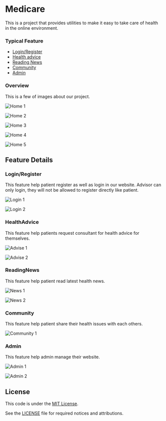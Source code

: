 # Medicare

This is a project that provides utilities to make it easy to take care of health in the online environment.

### Typical Feature

- [Login/Register](#Login/Register)
- [Health advice](#HealthAdvice)
- [Reading News](#ReadingNews)
- [Community](#Community)
- [Admin](#Admin)

### Overview

This is a few of images about our project.

![Home 1](https://firebasestorage.googleapis.com/v0/b/medicare-d0b4b.appspot.com/o/image-ui%2FHome1.png?alt=media&token=4236657a-cada-4b74-8599-2c9c2cbd9281)

![Home 2](https://firebasestorage.googleapis.com/v0/b/medicare-d0b4b.appspot.com/o/image-ui%2FHome2.png?alt=media&token=4236657a-cada-4b74-8599-2c9c2cbd9281)

![Home 3](https://firebasestorage.googleapis.com/v0/b/medicare-d0b4b.appspot.com/o/image-ui%2FHome3.png?alt=media&token=4236657a-cada-4b74-8599-2c9c2cbd9281)

![Home 4](https://firebasestorage.googleapis.com/v0/b/medicare-d0b4b.appspot.com/o/image-ui%2FHome5.png?alt=media&token=4236657a-cada-4b74-8599-2c9c2cbd9281)

![Home 5](https://firebasestorage.googleapis.com/v0/b/medicare-d0b4b.appspot.com/o/image-ui%2FHome6.png?alt=media&token=4236657a-cada-4b74-8599-2c9c2cbd9281)

## Feature Details

### Login/Register

This feature help patient register as well as login in our website. Advisor can only login, they will not be allowed to register directly like patient.

![Login 1](https://firebasestorage.googleapis.com/v0/b/medicare-d0b4b.appspot.com/o/image-ui%2FLogin1.png?alt=media&token=4236657a-cada-4b74-8599-2c9c2cbd9281)

![Login 2](https://firebasestorage.googleapis.com/v0/b/medicare-d0b4b.appspot.com/o/image-ui%2FLogin2.png?alt=media&token=4236657a-cada-4b74-8599-2c9c2cbd9281)

### HealthAdvice

This feature help patients request consultant for health advice for themselves.

![Advise 1](https://firebasestorage.googleapis.com/v0/b/medicare-d0b4b.appspot.com/o/image-ui%2FAdvise1.png?alt=media&token=4236657a-cada-4b74-8599-2c9c2cbd9281)

![Advise 2](https://firebasestorage.googleapis.com/v0/b/medicare-d0b4b.appspot.com/o/image-ui%2FAdvise2.png?alt=media&token=4236657a-cada-4b74-8599-2c9c2cbd9281)

### ReadingNews

This feature help patient read latest health news.

![News 1](https://firebasestorage.googleapis.com/v0/b/medicare-d0b4b.appspot.com/o/image-ui%2FNews1.png?alt=media&token=4236657a-cada-4b74-8599-2c9c2cbd9281)

![News 2](https://firebasestorage.googleapis.com/v0/b/medicare-d0b4b.appspot.com/o/image-ui%2FNews2.png?alt=media&token=4236657a-cada-4b74-8599-2c9c2cbd9281)

### Community

This feature help patient share their health issues with each others.

![Community 1](https://firebasestorage.googleapis.com/v0/b/medicare-d0b4b.appspot.com/o/image-ui%2FCommunity1.png?alt=media&token=4236657a-cada-4b74-8599-2c9c2cbd9281)

### Admin

This feature help admin manage their website.

![Admin 1](https://firebasestorage.googleapis.com/v0/b/medicare-d0b4b.appspot.com/o/image-ui%2FAdmin1.png?alt=media&token=4236657a-cada-4b74-8599-2c9c2cbd9281)

![Admin 2](https://firebasestorage.googleapis.com/v0/b/medicare-d0b4b.appspot.com/o/image-ui%2FAdmin2.png?alt=media&token=4236657a-cada-4b74-8599-2c9c2cbd9281)

## License

This code is under the [MIT License](https://opensource.org/licenses/MIT).

See the [LICENSE](LICENSE) file for required notices and attributions.
